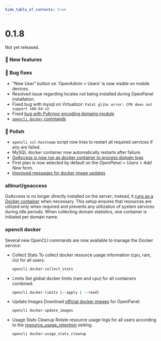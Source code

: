 ```yaml
--- 
hide_table_of_contents: true
---
```



# 0.1.8

Not yet released.


### 🚀 New features


### 🐛 Bug fixes
- "New User" button on 'OpenAdmin > Users' is now visible on mobile devices.
- Resolved issue regarding locales not being installed during OpenPanel installation.
- Fixed bug with mysql on Virtualizor: `Fatal glibc error: CPU does not support x86-64-v2`
- Fixed [bug with PyArmor encoding domains module](https://github.com/stefanpejcic/OpenPanel/issues/109)
- [`opencli docker` commands](#opencli-docker)

### 💅 Polish
- `opencli ssl-hostname` script now tries to restart all required services if any are failed.
- MySQL docker container now automatically restarts after failure.
- [GoAccess is now run as docker container to process domain logs](#allinurl-goaccess)
- First plan is now selected by default on the *OpenPanel > Users > Add New* form.
- [Improved messages for docker image updates](https://i.postimg.cc/GmQ7fXH7/2024-05-09-15-19.png)


### allinurl/goaccess

GoAccess is no longer directly installed on the server; instead, it [runs as a Docker container](https://hub.docker.com/r/allinurl/goaccess) when necessary. This setup ensures that resources are utilized only when required and prevents any utilization of system services during idle periods. When collecting domain statistics, one container is initiated per domain name.


### opencli docker

Several new OpenCLI commands are now available to manage the Docker service:

- Collect Stats
  To collect docker resource usage information (cpu, ram, i/o) for all users:
  ```bash
  opencli docker-collect_stats
  ```
- Limits
  Set global docker limits (ram and cpu) for all containers combined.
  ```bash
  opencli docker-limits [--apply | --read]
  ```
- Update Images
  Download [official docker images](https://dev.openpanel.co/images/browse.html) for OpenPanel:
  ```bash
  opencli docker-update_images
  ```
- Usage Stats Cleanup
  Rotate resource usage logs for all users according to the [resource_usage_retention](https://dev.openpanel.co/cli/commands.html#resource-usage-retention) setting.

  ```bash
  opencli docker-usage_stats_cleanup
  ```

